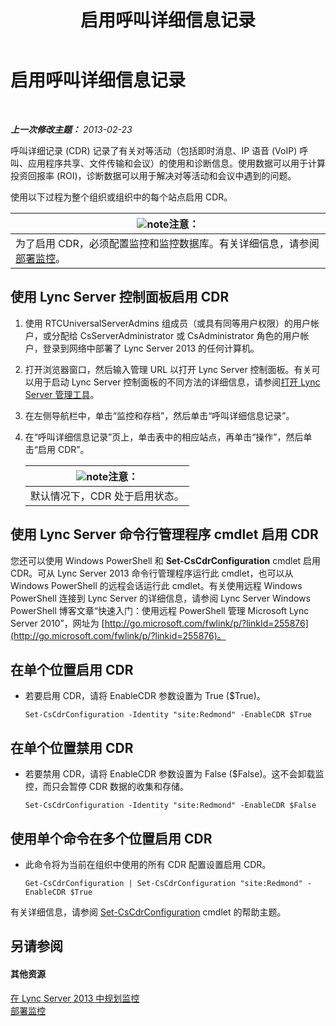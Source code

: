 ﻿---
title: 启用呼叫详细信息记录
TOCTitle: 启用呼叫详细信息记录
ms:assetid: 3b28e432-596f-45a5-a070-577d6fa748d9
ms:mtpsurl: https://technet.microsoft.com/zh-cn/library/Gg520980(v=OCS.15)
ms:contentKeyID: 49312554
ms.date: 05/19/2016
mtps_version: v=OCS.15
ms.translationtype: HT
---

# 启用呼叫详细信息记录

 

_**上一次修改主题：** 2013-02-23_

呼叫详细记录 (CDR) 记录了有关对等活动（包括即时消息、IP 语音 (VoIP) 呼叫、应用程序共享、文件传输和会议）的使用和诊断信息。使用数据可以用于计算投资回报率 (ROI)，诊断数据可以用于解决对等活动和会议中遇到的问题。

使用以下过程为整个组织或组织中的每个站点启用 CDR。

<table>
<thead>
<tr class="header">
<th><img src="images/Dn783119.note(OCS.15).gif" title="note" alt="note" />注意：</th>
</tr>
</thead>
<tbody>
<tr class="odd">
<td>为了启用 CDR，必须配置监控和监控数据库。有关详细信息，请参阅<a href="lync-server-2013-deploying-monitoring.md">部署监控</a>。</td>
</tr>
</tbody>
</table>


## 使用 Lync Server 控制面板启用 CDR

1.  使用 RTCUniversalServerAdmins 组成员（或具有同等用户权限）的用户帐户，或分配给 CsServerAdministrator 或 CsAdministrator 角色的用户帐户，登录到网络中部署了 Lync Server 2013 的任何计算机。

2.  打开浏览器窗口，然后输入管理 URL 以打开 Lync Server 控制面板。有关可以用于启动 Lync Server 控制面板的不同方法的详细信息，请参阅[打开 Lync Server 管理工具](lync-server-2013-open-lync-server-administrative-tools.md)。

3.  在左侧导航栏中，单击“监控和存档”，然后单击“呼叫详细信息记录”。

4.  在“呼叫详细信息记录”页上，单击表中的相应站点，再单击“操作”，然后单击“启用 CDR”。
    
    <table>
    <thead>
    <tr class="header">
    <th><img src="images/Dn783119.note(OCS.15).gif" title="note" alt="note" />注意：</th>
    </tr>
    </thead>
    <tbody>
    <tr class="odd">
    <td>默认情况下，CDR 处于启用状态。</td>
    </tr>
    </tbody>
    </table>


## 使用 Lync Server 命令行管理程序 cmdlet 启用 CDR

您还可以使用 Windows PowerShell 和 **Set-CsCdrConfiguration** cmdlet 启用 CDR。可从 Lync Server 2013 命令行管理程序运行此 cmdlet，也可以从 Windows PowerShell 的远程会话运行此 cmdlet。有关使用远程 Windows PowerShell 连接到 Lync Server 的详细信息，请参阅 Lync Server Windows PowerShell 博客文章“快速入门：使用远程 PowerShell 管理 Microsoft Lync Server 2010”，网址为 [http://go.microsoft.com/fwlink/p/?linkId=255876](http://go.microsoft.com/fwlink/p/?linkid=255876)。

## 在单个位置启用 CDR

  - 若要启用 CDR，请将 EnableCDR 参数设置为 True ($True)。
    
        Set-CsCdrConfiguration -Identity "site:Redmond" -EnableCDR $True

## 在单个位置禁用 CDR

  - 若要禁用 CDR，请将 EnableCDR 参数设置为 False ($False)。这不会卸载监控，而只会暂停 CDR 数据的收集和存储。
    
        Set-CsCdrConfiguration -Identity "site:Redmond" -EnableCDR $False

## 使用单个命令在多个位置启用 CDR

  - 此命令将为当前在组织中使用的所有 CDR 配置设置启用 CDR。
    
        Get-CsCdrConfiguration | Set-CsCdrConfiguration "site:Redmond" -EnableCDR $True

有关详细信息，请参阅 [Set-CsCdrConfiguration](https://docs.microsoft.com/en-us/powershell/module/skype/Set-CsCdrConfiguration) cmdlet 的帮助主题。

## 另请参阅

#### 其他资源

[在 Lync Server 2013 中规划监控](lync-server-2013-planning-for-monitoring.md)  
[部署监控](lync-server-2013-deploying-monitoring.md)

